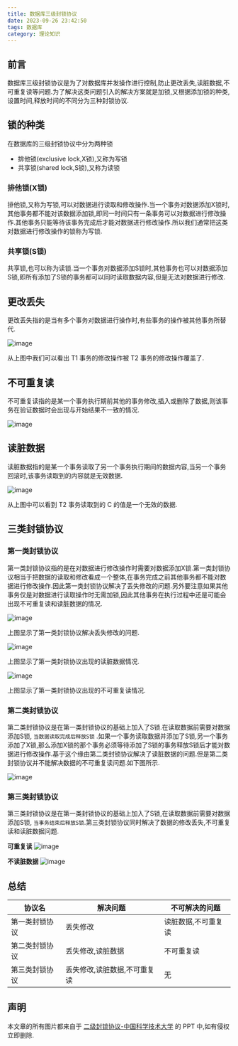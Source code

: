 ```yaml
---
title: 数据库三级封锁协议
date: 2023-09-26 23:42:50
tags: 数据库
category: 理论知识
---
```


## 前言

数据库三级封锁协议是为了对数据库并发操作进行控制,防止更改丢失,读脏数据,不可重复读等问题.为了解决这类问题引入的解决方案就是加锁,又根据添加锁的种类,设置时间,释放时间的不同分为三种封锁协议.

<!-- more -->

## 锁的种类

在数据库的三级封锁协议中分为两种锁

- 排他锁(exclusive lock,X锁),又称为写锁
- 共享锁(shared lock,S锁),又称为读锁

### 排他锁(X锁)

排他锁,又称为写锁,可以对数据进行读取和修改操作.当一个事务对数据添加X锁时,其他事务都不能对该数据添加锁,即同一时间只有一条事务可以对数据进行修改操作.其他事务只能等待该事务完成后才能对数据进行修改操作.所以我们通常把这类对数据进行修改操作的锁称为写锁.

### 共享锁(S锁)

共享锁,也可以称为读锁.当一个事务对数据添加S锁时,其他事务也可以对数据添加S锁,即所有添加了S锁的事务都可以同时读取数据内容,但是无法对数据进行修改.

## 更改丢失

更改丢失指的是当有多个事务对数据进行操作时,有些事务的操作被其他事务所替代.

![image](https://user-images.githubusercontent.com/41415004/112717687-46409200-8f29-11eb-86c5-dac83dd22bf1.png)

从上图中我们可以看出 T1 事务的修改操作被 T2 事务的修改操作覆盖了.

## 不可重复读

不可重复读指的是某一个事务执行期前其他的事务修改,插入或删除了数据,则该事务在验证数据时会出现与开始结果不一致的情况.

![image](https://user-images.githubusercontent.com/41415004/112717754-9881b300-8f29-11eb-8ed8-c9d9cd2c0b50.png)

## 读脏数据

读脏数据指的是某一个事务读取了另一个事务执行期间的数据内容,当另一个事务回滚时,该事务读取到的内容就是无效数据.

![image](https://user-images.githubusercontent.com/41415004/112717774-af280a00-8f29-11eb-9964-83f41e18ddea.png)

从上图中可以看到 T2 事务读取到的 C 的值是一个无效的数据.

## 三类封锁协议

### 第一类封锁协议

第一类封锁协议指的是在对数据进行修改操作时需要对数据添加X锁.第一类封锁协议相当于把数据的读取和修改看成一个整体,在事务完成之前其他事务都不能对数据进行修改操作.因此第一类封锁协议解决了丢失修改的问题.另外要注意如果其他事务仅是对数据进行读取操作时无需加锁,因此其他事务在执行过程中还是可能会出现不可重复读和读脏数据的情况.

![image](https://user-images.githubusercontent.com/41415004/112717870-4a20e400-8f2a-11eb-8547-4b4ac37ccb6e.png)

上图显示了第一类封锁协议解决丢失修改的问题.

![image](https://user-images.githubusercontent.com/41415004/112717897-7b011900-8f2a-11eb-95db-2fa1ea8c51cb.png)

上图显示了第一类封锁协议出现的读脏数据情况.

![image](https://user-images.githubusercontent.com/41415004/112717911-93713380-8f2a-11eb-9670-0135516c82bb.png)

上图显示了第一类封锁协议出现的不可重复读情况.

### 第二类封锁协议

第二类封锁协议是在第一类封锁协议的基础上加入了S锁.在读取数据前需要对数据添加S锁, `当数据读取完成后释放S锁` .如果一个事务读取数据并添加了S锁,另一个事务添加了X锁,那么添加X锁的那个事务必须等待添加了S锁的事务释放S锁后才能对数据进行修改操作.基于这个缘由第二类封锁协议解决了读脏数据的问题.但是第二类封锁协议并不能解决数据的不可重复读问题.如下图所示.

![image](https://user-images.githubusercontent.com/41415004/112718047-830d8880-8f2b-11eb-9af3-804a722bffe4.png)

### 第三类封锁协议

第三类封锁协议是在第一类封锁协议的基础上加入了S锁,在读取数据前需要对数据添加S锁, `当事务结束后释放S锁`.第三类封锁协议同时解决了数据的修改丢失,不可重复读和读脏数据问题.

**可重复读**
![image](https://user-images.githubusercontent.com/41415004/112718118-e8617980-8f2b-11eb-9167-f1d718387b95.png)

**不读脏数据**
![image](https://user-images.githubusercontent.com/41415004/112718126-f57e6880-8f2b-11eb-842e-c86d255f18fa.png)

## 总结

| 协议名     | 解决问题            | 不可解决的问题    |
|---------|-----------------|------------|
| 第一类封锁协议 | 丢失修改            | 读脏数据,不可重复读 |
| 第二类封锁协议 | 丢失修改,读脏数据       | 不可重复读      |
| 第三类封锁协议 | 丢失修改,读脏数据,不可重复读 | 无          |

## 声明

本文章的所有图片都来自于 [二级封锁协议-中国科学技术大学](https://wenku.baidu.com/view/8dd9575fcd7931b765ce0508763231126edb77bf.html) 的 PPT 中,如有侵权立即删除.